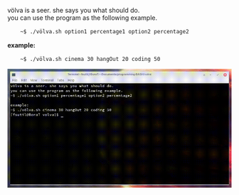 völva is a seer. she says you what should do.  
you can use the program as the following example.  

```bash
	~$ ./völva.sh option1 percentage1 option2 percentage2
```  

**example:**
```bash
	~$ ./völva.sh cinema 30 hangOut 20 coding 50
```

<p align="center"> 
	<img src="usage-example.gif"></a>
</p>